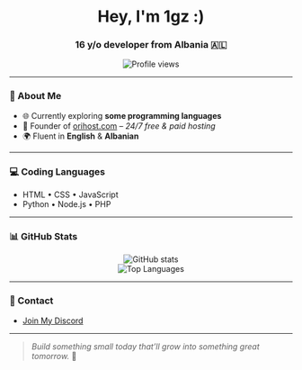 <h1 align="center">Hey, I'm 1gz :)</h1>
<h3 align="center">16 y/o developer from Albania 🇦🇱</h3>

<p align="center">
  <img src="https://komarev.com/ghpvc/?username=1gzz&label=Profile%20views&color=0e75b6&style=flat" alt="Profile views" />
</p>

---

### 🧠 About Me

- 🌐 Currently exploring **some programming languages**
- 🚀 Founder of [orihost.com](https://orihost.com) – *24/7 free & paid hosting*
- 🌍 Fluent in **English** & **Albanian**

---

### 💻 Coding Languages

- HTML • CSS • JavaScript  
- Python • Node.js • PHP

---

### 📊 GitHub Stats

<p align="center">
  <img src="https://github-readme-stats.vercel.app/api?username=1gzz&show_icons=true&theme=tokyonight&hide_title=true" alt="GitHub stats" />
  <br/>
  <img src="https://github-readme-stats.vercel.app/api/top-langs?username=1gzz&layout=compact&theme=tokyonight" alt="Top Languages" />
</p>

---

### 🔗 Contact

- [Join My Discord](https://discord.gg/NbaeDx8kDN)

---

> _Build something small today that’ll grow into something great tomorrow._ 🚀

